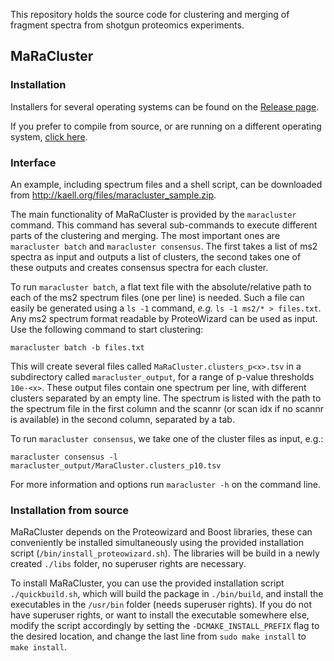 This repository holds the source code for clustering and merging of fragment spectra from shotgun proteomics experiments.

## MaRaCluster

### Installation

Installers for several operating systems can be found on the [Release page](https://github.com/statisticalbiotechnology/maracluster/releases).

If you prefer to compile from source, or are running on a different operating system, [click here](#installation-from-source).

### Interface

An example, including spectrum files and a shell script, can be downloaded from http://kaell.org/files/maracluster_sample.zip.

The main functionality of MaRaCluster is provided by the `maracluster` command. This command has several sub-commands to execute different parts of the clustering and merging. The most important ones are `maracluster batch` and `maracluster consensus`. The first takes a list of ms2 spectra as input and outputs a list of clusters, the second takes one of these outputs and creates consensus spectra for each cluster.

To run `maracluster batch`, a flat text file with the absolute/relative path to each of the ms2 spectrum files (one per line) is needed. Such a file can easily be generated using a `ls -1` command, *e.g.* `ls -1 ms2/* > files.txt`. Any ms2 spectrum format readable by ProteoWizard can be used as input. Use the following command to start clustering:
```
maracluster batch -b files.txt
```
This will create several files called `MaRaCluster.clusters_p<x>.tsv` in a subdirectory called `maracluster_output`, for a range of p-value thresholds `10e-<x>`. These output files contain one spectrum per line, with different clusters separated by an empty line. The spectrum is listed with the path to the spectrum file in the first column and the scannr (or scan idx if no scannr is available) in the second column, separated by a tab.

To run `maracluster consensus`, we take one of the cluster files as input, e.g.:
```
maracluster consensus -l maracluster_output/MaraCluster.clusters_p10.tsv
```

For more information and options run `maracluster -h` on the command line.

### Installation from source

MaRaCluster depends on the Proteowizard and Boost libraries, these can conveniently be installed simultaneously using the provided installation script (`/bin/install_proteowizard.sh`). The libraries will be build in a newly created `./libs` folder, no superuser rights are necessary.

To install MaRaCluster, you can use the provided installation script `./quickbuild.sh`, which will build the package in `./bin/build`, and install the executables in the `/usr/bin` folder (needs superuser rights). If you do not have superuser rights, or want to install the executable somewhere else, modify the script accordingly by setting the `-DCMAKE_INSTALL_PREFIX` flag to the desired location, and change the last line from `sudo make install` to `make install`.
